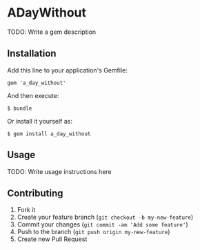 # ADayWithout

TODO: Write a gem description

## Installation

Add this line to your application's Gemfile:

    gem 'a_day_without'

And then execute:

    $ bundle

Or install it yourself as:

    $ gem install a_day_without

## Usage

TODO: Write usage instructions here

## Contributing

1. Fork it
2. Create your feature branch (`git checkout -b my-new-feature`)
3. Commit your changes (`git commit -am 'Add some feature'`)
4. Push to the branch (`git push origin my-new-feature`)
5. Create new Pull Request
